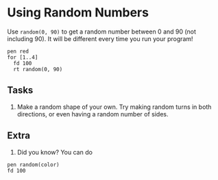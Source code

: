 Using Random Numbers
====================
Use `random(0, 90)` to get a random number between 0 and 90 (not including 90). It will be different every time you run your program!

```
pen red
for [1..4]
  fd 100
  rt random(0, 90)
```

Tasks
-----
  1. Make a random shape of your own. Try making random turns in both directions, or even having a random number of sides.

Extra
-----
  1. Did you know? You can do
  ```
  pen random(color)
  fd 100
  ```
